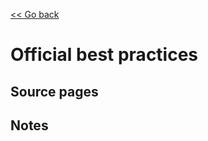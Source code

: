 [<< Go back](https://artoasmith.github.io/sf-preps/)

# Official best practices

## Source pages

## Notes
